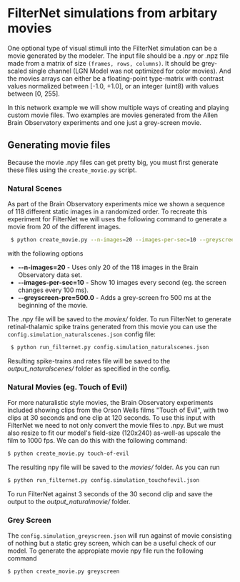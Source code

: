 # FilterNet simulations from arbitary movies

One optional type of visual stimuli into the FilterNet simulation can be a movie generated by the modeler. The input file should be a .npy or .npz file made from a matrix of size `(frames, rows, columns)`. It should be grey-scaled single channel (LGN Model was not optimized for color movies). And the movies arrays can either be a floating-point type-matrix with contrast values normalized between [-1.0, +1.0], or an integer (uint8) with values between [0, 255]. 


In this network example we will show multiple ways of creating and playing custom movie files. Two examples are movies generated from the Allen Brain Observatory experiments and one just a grey-screen movie.


## Generating movie files

Because the movie .npy files can get pretty big, you must first generate these files using the `create_movie.py` script.

### Natural Scenes

As part of the Brain Observatory experiments mice we shown a sequence of 118 different static images in a randomized order. To recreate this experiment for FilterNet we will uses the following command to generate a movie from 20 of the different images.

```bash
 $ python create_movie.py --n-images=20 --images-per-sec=10 --greyscreen-pre=500.0 natural-scenes
```

with the following options
* **--n-images=20** - Uses only 20 of the 118 images in the Brain Observatory data set.
* **--images-per-sec=10** - Show 10 images every second (eg. the screen changes every 100 ms).
* **--greyscreen-pre=500.0** - Adds a grey-screen fro 500 ms at the beginning of the movie.

The .npy file will be saved to the *movies/* folder. To run FilterNet to generate retinal-thalamic spike trains generated from this movie you can use the `config.simulation_naturalscenes.json` config file:

```bash
 $ python run_filternet.py config.simulation_naturalscenes.json
```

Resulting spike-trains and rates file will be saved to the *output_naturalscenes/* folder as specified in the config.

### Natural Movies (eg. Touch of Evil)

For more naturalistic style movies, the Brain Observatory experiments included showing clips from the Orson Wells films "Touch of Evil", with two clips at 30 seconds and one clip at 120 seconds. To use this input with FilterNet we need to not only convert the movie files to .npy. But we must also resize to fit our model's field-size (120x240) as-well-as upscale the film to 1000 fps. We can do this with the following command:

```bash
$ python create_movie.py touch-of-evil
```

The resulting npy file will be saved to the *movies/* folder. As you can run

```bash
$ python run_filternet.py config.simulation_touchofevil.json
```

To run FilterNet against 3 seconds of the 30 second clip and save the output to the *output_naturalmovie/* folder.

### Grey Screen

The `config.simulation_greyscreen.json` will run against of movie consisting of nothing but a static grey screen, which can be a useful check of our model. To generate the appropiate movie npy file run the following command

```bash
$ python create_movie.py greyscreen
```


